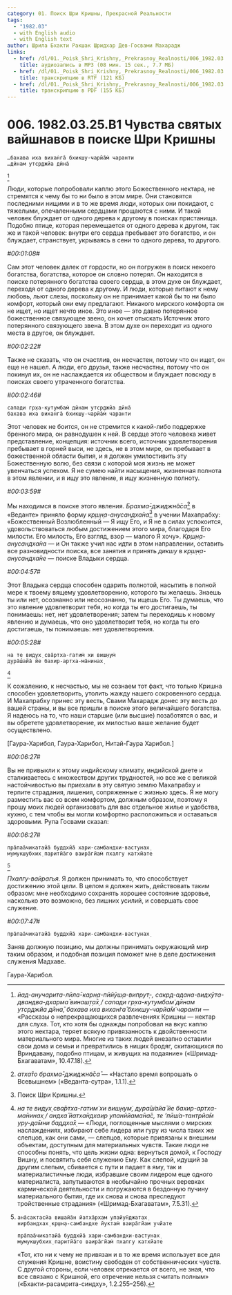 ```yaml
---
category: 01. Поиск Шри Кришны, Прекрасной Реальности
tags:
  - "1982.03"
  - with English audio
  - with English text
author: Шрила Бхакти Ракшак Шридхар Дев-Госвами Махарадж
links:
  - href: /dl/01._Poisk_Shri_Krishny,_Prekrasnoy_Realnosti/006_1982.03.25.B1_SridharMj_Chuvstva_svjatyh_vajshnavov_v_poiske_Shri_Krishny.mp3
    title: аудиозапись в MP3 (08 мин. 15 сек., 7.7 МБ)
  - href: /dl/01._Poisk_Shri_Krishny,_Prekrasnoy_Realnosti/006_1982.03.25.B1_SridharMj_Chuvstva_svjatyh_vajshnavov_v_poiske_Shri_Krishny.rtf
    title: транскрипцию в RTF (121 КБ)
  - href: /dl/01._Poisk_Shri_Krishny,_Prekrasnoy_Realnosti/006_1982.03.25.B1_SridharMj_Chuvstva_svjatyh_vajshnavov_v_poiske_Shri_Krishny.pdf
    title: транскрипцию в PDF (155 КБ)
---
```


# 006. 1982.03.25.B1 Чувства святых вайшнавов в поиске Шри Кришны

    …бахава иха вихан̇га̄ бхикш̣у-чарйа̄м̇ чаранти
    …дӣнам утср̣джйа дӣна̄
[^ftnref1]

Люди, которые попробовали каплю этого Божественного нектара, не стремятся к чему бы то ни было в этом мире. Они становятся последними нищими и в то же время люди, которых они покидают, с тяжелыми, опечаленными сердцами прощаются с ними. И такой человек блуждает от одного дерева к другому в поисках пристанища. Подобно птице, которая перемещается от одного дерева к другом, так же и такой человек: внутри его сердца пребывает это богатство, и он блуждает, странствует, укрываясь в сени то одного дерева, то другого.

*#00:01:08#*

Сам этот человек далек от гордости, но он погружен в поиск некоего богатства, богатства, которое он словно потерял. Он находится в поиске потерянного богатства своего сердца, в этом духе он блуждает, переходя от одного дерева к другому. И люди, которые питают к нему любовь, льют слезы, поскольку он не принимает какой бы то ни было комфорт, который они ему предлагают. Никакого мирского комфорта он не ищет, но ищет нечто иное. Это иное — это давно потерянное божественное связующее звено, он хочет отыскать Источник этого потерянного связующего звена. В этом духе он переходит из одного места в другое, он блуждает.

*#00:02:22#*

Также не сказать, что он счастлив, он несчастен, потому что он ищет, он еще не нашел. А люди, его друзья, также несчастны, потому что он покинул их, он не наслаждается их обществом и блуждает повсюду в поисках своего утраченного богатства.

*#00:02:46#*

    сапади гр̣ха-кут̣умбам̇ дӣнам утср̣джйа дӣна̄
    бахава иха вихан̇га̄ бхикш̣у-чарйа̄м̇ чаранти

Этот человек не боится, он не стремится к какой-либо поддержке бренного мира, он равнодушен к ней. В сердце этого человека живет представление, концепция: источник всего, источник удовлетворения пребывает в горней выси, не здесь, не в этом мире, он пребывает в божественной области бытия, и я должен умилостивить эту Божественную волю, без связи с которой моя жизнь не может увенчаться успехом. Я не сумею найти насыщения, жизненная полнота в этом явлении, и я ищу это явление, я ищу жизненную полноту.

*#00:03:59#*

Мы находимся в поиске этого явления. *Брахма̄-джиджн̃а̄са̄*[^ftnref2] в «Веданте» приняло форму *кр̣ш̣н̣а-анусандха̄на*[^ftnref3] в учении Махапрабху: «Божественный Возлюбленный — Я ищу Его, и Я не в силах успокоится, удовольствоваться любым достижением этого мира, благодаря Его милости. Его милость, Его взгляд, взор — малого Я хочу». *Кр̣ш̣н̣а-анусандха̄на* — и Он также учил нас идти в этом направлении, оставить все разновидности поиска, все занятия и принять *дикшу* в *кр̣ш̣н̣а-анусандха̄не* — поиске Владыки сердца.

*#00:04:57#*

Этот Владыка сердца способен одарить полнотой, насытить в полной мере к твоему вящему удовлетворению, которого ты желаешь. Знаешь ты или нет, осознанно или неосознанно, ты ищешь Его. Ты думаешь, что это явление удовлетворит тебя, но когда ты его достигаешь, ты понимаешь: нет, нет удовлетворения; затем ты переходишь к новому явлению и думаешь, что оно удовлетворит тебя, но когда ты его достигаешь, ты понимаешь: нет удовлетворения.

*#00:05:28#*

    на те видух̣ сва̄ртха-гатим̇ хи виш̣н̣ум̇
    дура̄ш́айа̄ йе бахир-артха-ма̄нинах̣
[^ftnref4]

К сожалению, к несчастью, мы не сознаем тот факт, что только Кришна способен удовлетворить, утолить жажду нашего сокровенного сердца. И Махапрабху принес эту весть, Свами Махарадж донес эту весть до вашей страны, и вы все пришли в поиске этого величайшего богатства. Я надеюсь на то, что наши старшие (или высшие) позаботятся о вас, и вы обретете удовлетворение, их милостью ваше желание будет осуществлено.

[Гаура-Харибол, Гаура-Харибол, Нитай-Гаура Харибол.]

*#00:06:27#*

Вы не привыкли к этому индийскому климату, индийской диете и сталкиваетесь с множеством других трудностей, но все же с великой настойчивостью вы приехали в эту святую землю Махапрабху и терпите страдания, лишения, сопряженные с жизнью здесь. Я не могу разместить вас со всем комфортом, должным образом, поэтому я прошу моих людей организовать для вас отдельное жилье и удобства, кухню, с тем чтобы вы могли комфортно расположиться и оставаться здоровыми. Рупа Госвами сказал:

*#00:06:27#*

    пра̄паа̄чикатайа̄ буддхйа̄ хари-самбандхи-вастунах̣
    мумукшубхих̣ паритйа̄го ваира̄гйам̇ пхалгу катхйате
[^ftnref5]

*Пхалгу-вайрагья.* Я должен принимать то, что способствует достижению этой цели. В целом я должен жить, действовать таким образом: мне необходимо сохранять хорошее состояние здоровье, насколько это возможно, без лишних усилий, и совершать свое служение.

*#00:07:47#*

    пра̄паа̄чикатайа̄ буддхйа̄ хари-самбандхи-вастунах̣

Заняв должную позицию, мы должны принимать окружающий мир таким образом, и подобная позиция поможет мне в деле достижения служения Мадхаве.

Гаура-Харибол.



[^ftnref1]: *йад-анучарита-лӣла̄-карн̣а-пӣйӯш̣а-випрут̣-, сакр̣д-адана-видхӯта-двандва-дхарма̄ винаш̣т̣а̄х̣ / сапади гр̣ха-кут̣умбам̇ дӣнам утср̣джйа дӣна̄, бахава иха вихан̇га̄ бхикш̣у-чарйа̄м̇ чаранти* — «Рассказы о непрекращающихся развлечениях Кришны — нектар для слуха. Тот, кто хотя бы однажды попробовал на вкус каплю этого нектара, теряет всякую привязанность к двойственности материального мира. Многие из таких людей внезапно оставили свои дома и семьи и превратились в нищих бродяг, скитающихся по Вриндавану, подобно птицам, и живущих на подаяние» («Шримад-Бхагаватам», 10.47.18).

[^ftnref2]: *атха̄то брахма̄-джиджн̃а̄са̄* — «Настало время вопрошать о Всевышнем» («Веданта-сутра», 1.1.1).

[^ftnref3]: Поиск Шри Кришны.

[^ftnref4]: *на те видух̣ сва̄ртха-гатим̇ хи виш̣н̣ум̇, дура̄ш́айа̄ йе бахир-артха-ма̄нинах̣ / андха̄ йатха̄ндхаир упанӣйама̄на̄с, те ’пӣш́а-тантрйа̄м уру-да̄мни баддха̄х̣* — «Люди, поглощенные мыслями о мирских наслаждениях, избирают себе лидера или гуру из числа таких же слепцов, как они сами, — слепцов, которые привязаны к внешним объектам, доступным для материальных чувств. Такие люди не способны понять, что цель жизни одна: вернуться домой, к Господу Вишну, и посвятить себя служению Ему. Как слепой, идущий за другим слепым, сбивается с пути и падает в яму, так и материалистичные люди, избравшие своим лидером еще одного материалиста, запутываются в необычайно прочных веревках кармической деятельности и погружаются в бездонную пучину материального бытия, где их снова и снова преследуют тройственные страдания» («Шримад-Бхагаватам», 7.5.31).

[^ftnref5]:
        ана̄сактасйа вишайа̄н йатха̄рхам упайун̃джатах̣
        нирбандхах̣ кр̣шн̣а-самбандхе йуктам̇ ваира̄гйам учйате

        пра̄паа̄чикатайа̄ буддхйа̄ хари-самбандхи-вастунах̣
        мумукшубхих̣ паритйа̄го ваира̄гйам̇ пхалгу катхйате

    «Тот, кто ни к чему не привязан и в то же время использует все для служения Кришне, воистину свободен от собственнических чувств. С другой стороны, если человек отрекается от всего, не зная, что все связано с Кришной, его отречение нельзя считать полным» («Бхакти-расамрита-синдху», 1.2.255–256).

